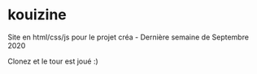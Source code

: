 # kouizine
Site en html/css/js pour le projet créa - Dernière semaine de Septembre 2020

Clonez et le tour est joué :)
